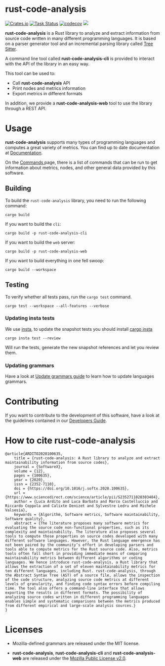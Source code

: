 # rust-code-analysis

[![Crates.io](https://img.shields.io/crates/v/rust-code-analysis.svg)](https://crates.io/crates/rust-code-analysis)
[![Task Status](https://community-tc.services.mozilla.com/api/github/v1/repository/mozilla/rust-code-analysis/master/badge.svg)](https://community-tc.services.mozilla.com/api/github/v1/repository/mozilla/rust-code-analysis/master/latest)
[![codecov](https://codecov.io/gh/mozilla/rust-code-analysis/branch/master/graph/badge.svg)](https://codecov.io/gh/mozilla/rust-code-analysis)
<a href="https://chat.mozilla.org/#/room/#rust-code-analysis:mozilla.org" target="_blank">
   <img src="https://img.shields.io/badge/chat%20on%20[m]-%23rust--code--analysis%3Amozilla.org-blue">
</a>

**rust-code-analysis** is a Rust library to analyze and extract information
from source code written in many different programming languages.
It is based on a parser generator tool and an incremental parsing library
called
<a href="https://tree-sitter.github.io/tree-sitter/" target="_blank">Tree Sitter</a>.


A command line tool called **rust-code-analysis-cli** is provided to interact with the API of the library in an easy way.

This tool can be used to:

- Call **rust-code-analysis** API
- Print nodes and metrics information
- Export metrics in different formats

In addition, we provide a **rust-code-analysis-web** tool to use the library through a REST API.


# Usage

**rust-code-analysis** supports many types of programming languages and
computes a great variety of metrics. You can find up to date documentation at
<a href="https://mozilla.github.io/rust-code-analysis/index.html" target="_blank">Documentation</a>.

On the
<a href="https://mozilla.github.io/rust-code-analysis/commands/index.html" target="_blank">
    Commands
</a> page, there is a list of commands that can be run to get information
about metrics, nodes, and other general data provided by this software.

## Building

To build the `rust-code-analysis` library, you need to run the following
command:

```console
cargo build
```

If you want to build the `cli`:

```console
cargo build -p rust-code-analysis-cli
```

If you want to build the `web` server:

```console
cargo build -p rust-code-analysis-web
```

If you want to build everything in one fell swoop:

```console
cargo build --workspace
```

## Testing

To verify whether all tests pass, run the `cargo test` command.

```console
cargo test --workspace --all-features --verbose
```

### Updating insta tests
We use [insta](https://insta.rs), to update the snapshot tests you should install [cargo insta](https://crates.io/crates/cargo-insta)

``` console
cargo insta test --review
```

Will run the tests, generate the new snapshot references and let you review them.

### Updating grammars
Have a look at
<a href="https://mozilla.github.io/rust-code-analysis/developers/update-grammars.html" target="_blank">Update grammars guide</a>
to learn how to update languages grammars.

# Contributing

If you want to contribute to the development of this software, have a look at the
guidelines contained in our
<a href="https://mozilla.github.io/rust-code-analysis/developers/index.html" target="_blank">Developers Guide</a>.


# How to cite rust-code-analysis

```
@article{ARDITO2020100635,
    title = {rust-code-analysis: A Rust library to analyze and extract maintainability information from source codes},
    journal = {SoftwareX},
    volume = {12},
    pages = {100635},
    year = {2020},
    issn = {2352-7110},
    doi = {https://doi.org/10.1016/j.softx.2020.100635},
    url = {https://www.sciencedirect.com/science/article/pii/S2352711020303484},
    author = {Luca Ardito and Luca Barbato and Marco Castelluccio and Riccardo Coppola and Calixte Denizet and Sylvestre Ledru and Michele Valsesia},
    keywords = {Algorithm, Software metrics, Software maintainability, Software quality},
    abstract = {The literature proposes many software metrics for evaluating the source code non-functional properties, such as its complexity and maintainability. The literature also proposes several tools to compute those properties on source codes developed with many different software languages. However, the Rust language emergence has not been paired by the community’s effort in developing parsers and tools able to compute metrics for the Rust source code. Also, metrics tools often fall short in providing immediate means of comparing maintainability metrics between different algorithms or coding languages. We hence introduce rust-code-analysis, a Rust library that allows the extraction of a set of eleven maintainability metrics for ten different languages, including Rust. rust-code-analysis, through the Abstract Syntax Tree (AST) of a source file, allows the inspection of the code structure, analyzing source code metrics at different levels of granularity, and finding code syntax errors before compiling time. The tool also offers a command-line interface that allows exporting the results in different formats. The possibility of analyzing source codes written in different programming languages enables simple and systematic comparisons between the metrics produced from different empirical and large-scale analysis sources.}
}
```


# Licenses

- Mozilla-defined grammars are released under the MIT license.

- **rust-code-analysis**, **rust-code-analysis-cli** and **rust-code-analysis-web**
are released under the
<a href="https://www.mozilla.org/MPL/2.0/" target="_blank">Mozilla Public License v2.0</a>.
